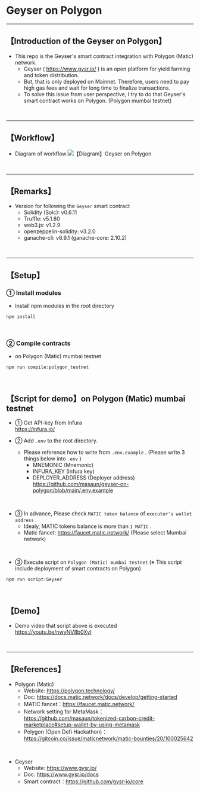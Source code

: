 # Geyser on Polygon

***
## 【Introduction of the Geyser on Polygon】
- This repo is the Geyser's smart contract integration with Polygon (Matic) network.
  - Geyser ( https://www.gysr.io/ ) is an open platform for yield farming and token distribution.
  - But, that is only deployed on Mainnet. Therefore, users need to pay high gas fees and wait for long time to finalize transactions.
  - To solve this issue from user perspective, I try to do that Geyser's smart contract works on Polygon. (Polygon mumbai testnet)

&nbsp;

***

## 【Workflow】
- Diagram of workflow
![【Diagram】Geyser on Polygon](https://user-images.githubusercontent.com/19357502/119259362-e7d22000-bc08-11eb-8904-6ca1afe11d28.jpg)

&nbsp;

***

## 【Remarks】
- Version for following the `Geyser` smart contract
  - Solidity (Solc): v0.6.11
  - Truffle: v5.1.60
  - web3.js: v1.2.9
  - openzeppelin-solidity: v3.2.0
  - ganache-cli: v6.9.1 (ganache-core: 2.10.2)


&nbsp;

***

## 【Setup】
### ① Install modules
- Install npm modules in the root directory
```
npm install
```

<br>

### ② Compile contracts
- on Polygon (Matic) mumbai testnet
```
npm run compile:polygon_testnet
```

<br>

## 【Script for demo】on Polygon (Matic) mumbai testnet
- ① Get API-key from Infura  
https://infura.io/


- ② Add `.env` to the root directory.
  - Please reference how to write from `.env.example` . (Please write 3 things below into `.env` )
    - MNEMONIC (Mnemonic)  
    - INFURA_KEY (Infura key)  
    - DEPLOYER_ADDRESS (Deployer address)  
      https://github.com/masaun/geyser-on-polygon/blob/main/.env.example

<br>

- ③ In advance, Please check `MATIC token balance` of `executor's wallet address` .
  - Idealy, MATIC tokens balance is more than `1 MATIC` .
  - Matic fancet: https://faucet.matic.network/ (Please select Mumbai network)

<br>

- ③ Execute script on `Polygon (Matic) mumbai testnet`
(※ This script include deployment of smart contracts on Polygon)
```
npm run script:Geyser
```

<br>

## 【Demo】
- Demo video that script above is executed  
https://youtu.be/nwyNV8b0XyI


<br>

***

## 【References】
- Polygon (Matic)
  - Website: https://polygon.technology/
  - Doc: https://docs.matic.network/docs/develop/getting-started 
  - MATIC fancet：https://faucet.matic.network/
  - Network setting for MetaMask：https://github.com/masaun/tokenized-carbon-credit-marketplace#setup-wallet-by-using-metamask
  - Polygon (Open Defi Hackathon)：https://gitcoin.co/issue/maticnetwork/matic-bounties/20/100025642

<br>

- Geyser  
  - Website: https://www.gysr.io/  
  - Doc: https://www.gysr.io/docs  
  - Smart contract：https://github.com/gysr-io/core  
